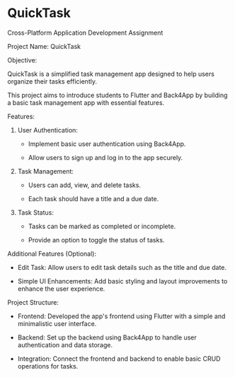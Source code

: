 # QuickTask
Cross-Platform Application Development Assignment

Project Name: QuickTask

Objective:

QuickTask is a simplified task management app designed to help users organize their tasks efficiently.

This project aims to introduce students to Flutter and Back4App by building a basic task management app with essential features.



Features:



1. User Authentication:

   - Implement basic user authentication using Back4App.

   - Allow users to sign up and log in to the app securely.



2. Task Management:

   - Users can add, view, and delete tasks.

   - Each task should have a title and a due date.



3. Task Status:

   - Tasks can be marked as completed or incomplete.

   - Provide an option to toggle the status of tasks.



Additional Features (Optional):

- Edit Task: Allow users to edit task details such as the title and due date.

- Simple UI Enhancements: Add basic styling and layout improvements to enhance the user experience.


Project Structure:

- Frontend: Developed the app's frontend using Flutter with a simple and minimalistic user interface.

- Backend: Set up the backend using Back4App to handle user authentication and data storage.

- Integration: Connect the frontend and backend to enable basic CRUD operations for tasks.

